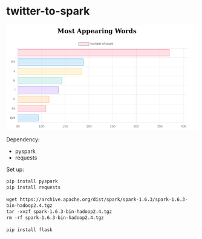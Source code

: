 # twitter-to-spark

![Screenshot](Screenshot.png)

Dependency:
- pyspark
- requests

Set up:
```
pip install pyspark
pip install requests

wget https://archive.apache.org/dist/spark/spark-1.6.3/spark-1.6.3-bin-hadoop2.4.tgz
tar -xvzf spark-1.6.3-bin-hadoop2.4.tgz
rm -rf spark-1.6.3-bin-hadoop2.4.tgz

pip install flask
```
